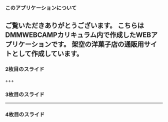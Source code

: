 
### このアプリケーションについて
ご覧いただきありがとうございます。
こちらはDMMWEBCAMPカリキュラム内で作成したWEBアプリケーションです。
架空の洋菓子店の通販用サイトとして作成しています。
---


### 2枚目のスライド


+++


### 3枚目のスライド


---


### 4枚目のスライド

